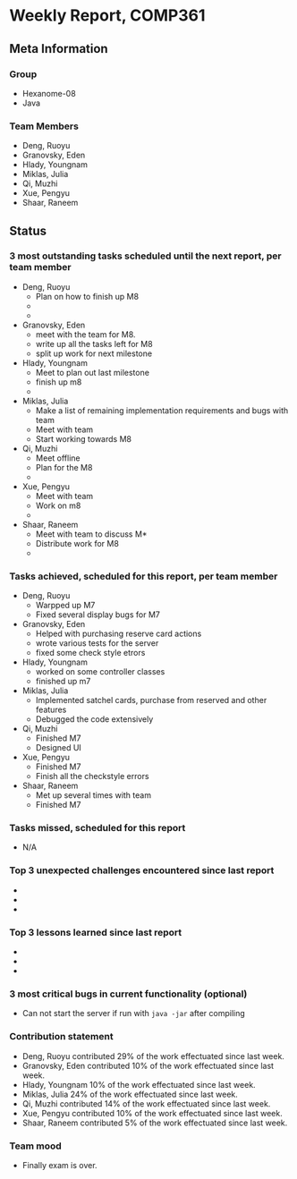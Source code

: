 # Weekly Report, COMP361

## Meta Information

### Group

 * Hexanome-08
 * Java

### Team Members

 * Deng, Ruoyu
 * Granovsky, Eden
 * Hlady, Youngnam
 * Miklas, Julia
 * Qi, Muzhi
 * Xue, Pengyu
 * Shaar, Raneem

## Status

### 3 most outstanding tasks scheduled until the next report, per team member

 * Deng, Ruoyu
    * Plan on how to finish up M8
    * 
    * 
 * Granovsky, Eden
    * meet with the team for M8. 
    * write up all the tasks left for M8
    * split up work for next milestone
 * Hlady, Youngnam
    * Meet to plan out last milestone
    * finish up m8
    * 
 * Miklas, Julia
    * Make a list of remaining implementation requirements and bugs with team
    * Meet with team
    * Start working towards M8
 * Qi, Muzhi
    * Meet offline
    * Plan for the M8
    * 
 * Xue, Pengyu
    * Meet with team
    * Work on m8
    * 
 * Shaar, Raneem
    * Meet with team to discuss M*
    * Distribute work for M8
    *  

### Tasks achieved, scheduled for this report, per team member

 * Deng, Ruoyu
    * Warpped up M7
    * Fixed several display bugs for M7
 * Granovsky, Eden
    * Helped with purchasing reserve card actions
    * wrote various tests for the server
    * fixed some check style etrors
 * Hlady, Youngnam
    * worked on some controller classes
    * finished up m7
 * Miklas, Julia
    * Implemented satchel cards, purchase from reserved and other features
    * Debugged the code extensively
 * Qi, Muzhi
    * Finished M7
    * Designed UI 
 * Xue, Pengyu
    * Finished M7
    * Finish all the checkstyle errors
 * Shaar, Raneem
    * Met up several times with team
    * Finished M7

### Tasks missed, scheduled for this report

 * N/A

### Top 3 unexpected challenges encountered since last report

  * 
  * 
  * 

### Top 3 lessons learned since last report

  * 
  * 
  * 

### 3 most critical bugs in current functionality (optional)

  * Can not start the server if run with `java -jar` after compiling

### Contribution statement

 * Deng, Ruoyu contributed 29% of the work effectuated since last week.
 * Granovsky, Eden contributed 10% of the work effectuated since last week.
 * Hlady, Youngnam 10% of the work effectuated since last week.
 * Miklas, Julia 24% of the work effectuated since last week.
 * Qi, Muzhi contributed 14% of the work effectuated since last week.
 * Xue, Pengyu contributed 10% of the work effectuated since last week.
 * Shaar, Raneem contributed 5% of the work effectuated since last week.

### Team mood

 * Finally exam is over.
